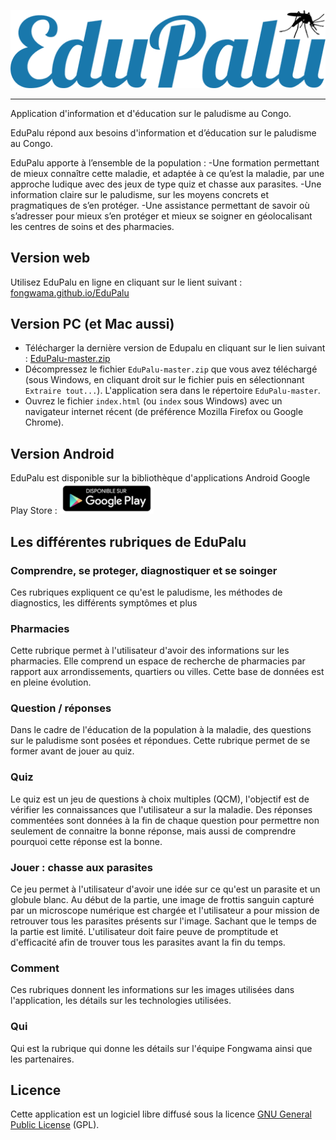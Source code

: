 ![logo EduPalu](local/logo_Edupalu_text.png)

---

Application d'information et d'éducation sur le paludisme au Congo. 

EduPalu répond aux besoins d'information et d’éducation sur le paludisme au Congo.

EduPalu apporte à l’ensemble de la population :
-Une formation permettant de mieux connaître cette maladie, et adaptée à ce qu’est la maladie, par une approche ludique avec des jeux de type quiz et chasse aux parasites.
-Une information claire sur le paludisme, sur les moyens concrets et pragmatiques de s’en protéger.
-Une assistance permettant de savoir où s’adresser pour mieux s’en protéger et mieux se soigner en géolocalisant les centres de soins et des pharmacies.

## Version web

Utilisez EduPalu en ligne en cliquant sur le lient suivant : [fongwama.github.io/EduPalu](http://fongwama.github.io/EduPalu/)

## Version PC (et Mac aussi)

- Télécharger la dernière version de Edupalu en cliquant sur le lien suivant : [EduPalu-master.zip](https://github.com/fongwama/EduPalu/archive/master.zip)
- Décompressez le fichier `EduPalu-master.zip` que vous avez téléchargé (sous Windows, en cliquant droit sur le fichier puis en sélectionnant `Extraire tout...`). L'application sera dans le répertoire `EduPalu-master`.
- Ouvrez le fichier `index.html` (ou `index` sous Windows) avec un navigateur internet récent (de préférence Mozilla Firefox ou Google Chrome).

## Version Android

EduPalu est disponible sur la bibliothèque d'applications Android Google Play Store : [ ![Google Play Badge](local/google-play-badge.png) ](https://play.google.com/store/apps/details?id=com.fcrm.edupalu)

## Les différentes rubriques de EduPalu

### Comprendre, se proteger, diagnostiquer et se soinger

Ces rubriques expliquent ce qu'est le paludisme, les méthodes de diagnostics, les différents symptômes et plus 


### Pharmacies
Cette rubrique permet à l'utilisateur d'avoir des informations sur les pharmacies. Elle comprend un espace de recherche de pharmacies par rapport aux arrondissements, quartiers ou villes. Cette base de données est en pleine évolution.  

### Question / réponses
Dans le cadre de l'éducation de la population à la maladie, des questions sur le paludisme sont posées et répondues. Cette rubrique permet de se former avant de jouer au quiz.

### Quiz
Le quiz est un jeu de questions à choix multiples (QCM), l'objectif est de vérifier les connaissances que l'utilisateur a sur la maladie. Des réponses commentées sont données  à la fin de chaque question pour permettre non seulement de connaitre la bonne réponse, mais aussi de comprendre pourquoi cette réponse est la bonne.

### Jouer : chasse aux parasites
Ce jeu permet à l'utilisateur d'avoir une idée sur ce qu'est un parasite et un globule blanc. Au début de la partie, une image de frottis sanguin capturé par un microscope numérique est chargée et l'utilisateur a pour mission de retrouver tous les parasites présents sur l'image. Sachant que le temps de la partie est limité. L'utilisateur doit faire peuve de promptitude et d'efficacité afin de trouver tous les parasites avant la fin du temps.

### Comment
Ces rubriques donnent les informations sur les images utilisées dans l'application, les détails sur les technologies utilisées. 

### Qui
Qui est la rubrique qui donne les détails sur l'équipe Fongwama ainsi que les partenaires.

## Licence
Cette application est un logiciel libre diffusé sous la licence [GNU General Public License](LICENSE) (GPL).












